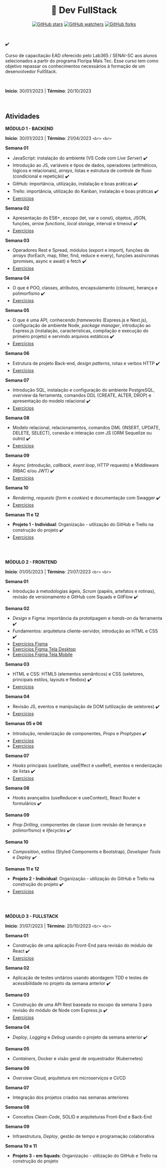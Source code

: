 <h1 align="center"> 📝 Dev FullStack </h1>

<div align="center">

[![GitHub stars](https://img.shields.io/github/stars/biachristie/lab365-fullstack.svg?style=social&label=Star&maxAge=2592000)](https://github.com/biachristie/lab365-fullstack/stargazers)
[![GitHub watchers](https://img.shields.io/github/watchers/biachristie/lab365-fullstack.svg?style=social&label=Watch&maxAge=2592000)](https://github.com/biachristie/lab365-fullstack/watchers)
[![GitHub forks](https://img.shields.io/github/forks/biachristie/lab365-fullstack.svg?style=social&label=Fork&maxAge=2592000)](https://github.com/biachristie/lab365-fullstack/network/members)

</div>
<br>



✔️

Curso de capacitação EAD oferecido pelo Lab365 / SENAI-SC aos alunos selecionados a partir do programa Floripa Mais Tec. Esse curso tem como objetivo repassar os conhecimentos necessários à formação de um desenvolvedor FullStack.

<br>

**Início**: 30/01/2023 | **Término**: 20/10/2023

<br>

## Atividades

**MÓDULO 1 - BACKEND**

**Início**: 30/01/2023 | **Término**: 21/04/2023
`<br>`
`<br>`

**Semana 01**

* JavaScript: instalação do ambiente (VS Code com *Live Server*) ✔️
* Introdução ao JS, variáveis e tipos de dados, operadores (aritméticos, lógicos e relacionais), *arrays*, listas e estrutura de controle de fluxo (condicional e repetição) ✔️
* GitHub: importância, utilização, instalação e boas práticas ✔️
* Trello: importância, utilização do Kanban, instalação e boas práticas ✔️
* [Exercícios](https://github.com/biachristie/lab365-fullstack/tree/main/Modulo01/Semana01)

**Semana 02**

* Apresentação do ES6+, escopo (let, var e const), objetos, JSON, funções, *arrow functions*, *local storage*, interval e timeout ✔️
* [Exercícios](https://github.com/biachristie/lab365-fullstack/tree/main/Modulo01/Semana02)

**Semana 03**

* Operadores Rest e Spread, módulos (export e import), funções de *arrays* (forEach, map, filter, find, reduce e every), funções assíncronas (promises, async e await) e fetch ✔️
* [Exercícios](https://github.com/biachristie/lab365-fullstack/tree/main/Modulo01/Semana03)

**Semana 04**

* O que é POO, classes, atributos, encapsulamento (closure), herança e polimorfismo ✔️
* [Exercícios](https://github.com/biachristie/lab365-fullstack/tree/main/Modulo01/Semana04)

**Semana 05**

* O que é uma API, conhecendo *frameworks* (Express.js e Next.js), configuração de ambiente Node, *package manager*, introdução ao Express.js (instalação, características, compilação e execução do primeiro projeto) e servindo arquivos estáticos ✔️
* [Exercícios](https://github.com/biachristie/lab365-fullstack/tree/main/Modulo01/Semana05)

**Semana 06**

* Estrutura de projeto Back-end, *design patterns*, rotas e verbos HTTP ✔️
* [Exercícios](https://github.com/biachristie/lab365-fullstack/tree/main/Modulo01/Semana06)

**Semana 07**

* Introdução SQL, instalação e configuração do ambiente PostgreSQL, *overview* da ferramenta, comandos DDL (CREATE, ALTER, DROP) e apresentação do modelo relacional ✔️
* [Exercícios](https://github.com/biachristie/lab365-fullstack/tree/main/Modulo01/Semana07)

**Semana 08**

* Modelo relacional, relacionamentos, comandos DML (INSERT, UPDATE, DELETE, SELECT), conexão e interação com JS (ORM Sequelize ou outro) ✔️
* [Exercícios](https://github.com/biachristie/lab365-fullstack/tree/main/Modulo01/Semana08)

**Semana 09**

* Async (introdução, *callback*, *event loop*, HTTP requests) e Middleware (RBAC e/ou JWT) ✔️
* [Exercícios](https://github.com/biachristie/lab365-fullstack/tree/main/Modulo01/Semana09_10)

**Semana 10**

* *Rendering*, *requests* (*form* e *cookies*) e documentação com Swagger ✔️
* [Exercícios](https://github.com/biachristie/lab365-fullstack/tree/main/Modulo01/Semana09_10)

**Semanas 11 e 12**

* **Projeto 1 - Individual**: Organização - utilização do GitHub e Trello na construção do projeto ✔️
* [Exercícios](https://github.com/biachristie/node-js-sante-api)

<br>
<br>

**MÓDULO 2 - FRONTEND**

**Início**: 01/05/2023 | **Término**: 21/07/2023
`<br>`
`<br>`

**Semana 01**

* Introdução à metodologias ágeis, *Scrum* (papéis, artefatos e rotinas), revisão de versionamento e GitHub com Squads e GitFlow ✔️

**Semana 02**

* *Design* e Figma: importância da prototipagem e *hands-on* da ferramenta ✔️
* Fundamentos: arquitetura cliente-servidor, introdução ao HTML e CSS ✔️
* [Exercícios Figma](https://www.figma.com/file/ulwQazF6QqIYNEHJgTg7Ie/Exercicio?type=design&node-id=6%3A89&t=0DoKK8IX04qrIJkS-1)
* [Exercícios Figma Tela Desktop](https://www.figma.com/proto/ulwQazF6QqIYNEHJgTg7Ie/Exercicio?page-id=6%3A89&type=design&node-id=6-92&viewport=382%2C-233%2C1&scaling=scale-down&starting-point-node-id=6%3A113)
* [Exercícios Figma Tela Mobile](https://www.figma.com/proto/ulwQazF6QqIYNEHJgTg7Ie/Exercicio?page-id=6%3A158&type=design&node-id=6-165&viewport=1007%2C1130%2C1&scaling=scale-down&starting-point-node-id=6%3A165)

**Semana 03**

* HTML e CSS: HTML5 (elementos semânticos) e CSS (seletores, principais estilos, layouts e flexbox) ✔️
* [Exercícios](https://github.com/biachristie/lab365-fullstack/tree/main/Modulo02/Semana03)

**Semana 04**

* Revisão JS, eventos e manipulação de DOM (utilização de seletores) ✔️
* [Exercícios](https://github.com/biachristie/lab365-fullstack/tree/main/Modulo02/Semana04)

**Semanas 05 e 06**

* Introdução, renderização de componentes, *Props* e *Proptypes* ✔️
* [Exercícios](https://github.com/biachristie/lab365-fullstack/tree/main/Modulo02/Semana05)
* [Exercícios](https://github.com/biachristie/lab365-fullstack/tree/main/Modulo02/Semana06)

**Semana 07**

* *Hooks* principais (useState, useEffect e useRef), eventos e renderização de listas ✔️
* [Exercícios](https://github.com/biachristie/lab365-fullstack/tree/main/Modulo02/Semana07)

**Semana 08**

* *Hooks* avançados (useReducer e useContext), React Router e formulários ✔️

**Semana 09**

* *Prop Drilling*, componentes de classe (com revisão de herança e polimorfismo) e *lifecycles ✔️*

**Semana 10**

* *Composition*, estilos (Styled Components e Bootstrap), *Developer Tools* e *Deploy ✔️*

**Semanas 11 e 12**

* **Projeto 2 - Individual**: Organização - utilização do GitHub e Trello na construção do projeto ✔️
* [Exercícios](https://github.com/biachristie/react-labmedical)

<br>
<br>

**MÓDULO 3 - FULLSTACK**

**Início**: 31/07/2023 | **Término**: 20/10/2023
`<br>`
`<br>`

**Semana 01**

* Construção de uma aplicação Front-End para revisão do módulo de React ✔️
* [Exercícios](https://github.com/biachristie/lab365-fullstack/tree/main/Modulo03/Semana01/ecommerce)

**Semana 02**

* Aplicação de testes unitários usando abordagem TDD e testes de acessibilidade no projeto da semana anterior ✔️

**Semana 03**

* Construção de uma API Rest baseada no escopo da semana 3 para revisão do módulo de Node com Express.js ✔️
* [Exercícios](https://github.com/biachristie/lab365-fullstack/tree/main/Modulo03/Semana03/backend)

**Semana 04**

* *Deploy*, *Logging* e *Debug* usando o projeto da semana anterior ✔️

**Semana 05**

* *Containers*, Docker e visão geral de orquestrador (Kubernetes)

**Semana 06**

* *Overview* Cloud, arquitetura em microserviços e CI/CD

**Semana 07**

* Integração dos projetos criados nas semanas anteriores

**Semana 08**

* Conceitos *Clean-Code*, SOLID e arquiteturas Front-End e Back-End

**Semana 09**

* Infraestrutura, *Deploy*, gestão de tempo e programação colaborativa

**Semana 10 e 11**

* **Projeto 3 - em Squads**: Organização - utilização do GitHub e Trello na construção do projeto
